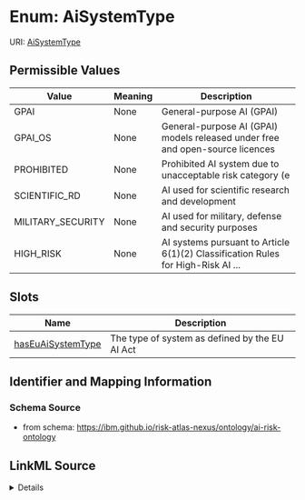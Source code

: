 # Enum: AiSystemType



URI: [AiSystemType](AiSystemType.md)

## Permissible Values

| Value | Meaning | Description |
| --- | --- | --- |
| GPAI | None | General-purpose AI (GPAI) |
| GPAI_OS | None | General-purpose AI (GPAI) models released under free and open-source licences |
| PROHIBITED | None | Prohibited AI system due to unacceptable risk category (e |
| SCIENTIFIC_RD | None | AI used for scientific research and development |
| MILITARY_SECURITY | None | AI used for military, defense and security purposes |
| HIGH_RISK | None | AI systems pursuant to Article 6(1)(2) Classification Rules for High-Risk AI ... |




## Slots

| Name | Description |
| ---  | --- |
| [hasEuAiSystemType](hasEuAiSystemType.md) | The type of system as defined by the EU AI Act |






## Identifier and Mapping Information







### Schema Source


* from schema: https://ibm.github.io/risk-atlas-nexus/ontology/ai-risk-ontology






## LinkML Source

<details>
```yaml
name: AiSystemType
from_schema: https://ibm.github.io/risk-atlas-nexus/ontology/ai-risk-ontology
rank: 1000
permissible_values:
  GPAI:
    text: GPAI
    description: General-purpose AI (GPAI)
  GPAI_OS:
    text: GPAI_OS
    description: General-purpose AI (GPAI) models released under free and open-source
      licences
  PROHIBITED:
    text: PROHIBITED
    description: Prohibited AI system due to unacceptable risk category (e.g. social
      scoring systems and manipulative AI).
  SCIENTIFIC_RD:
    text: SCIENTIFIC_RD
    description: AI used for scientific research and development
  MILITARY_SECURITY:
    text: MILITARY_SECURITY
    description: AI used for military, defense and security purposes.
  HIGH_RISK:
    text: HIGH_RISK
    description: AI systems pursuant to Article 6(1)(2) Classification Rules for High-Risk
      AI Systems

```
</details>
